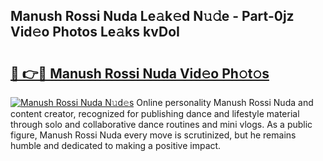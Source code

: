 ## Manush Rossi Nuda Le𝚊k𝚎d N𝚞𝚍e - Part-0jz Vid𝚎o Photos Le𝚊ks kvDoI

# <h2><a href="http://fbfcxfv.evod.top/?m=Manush+Rossi+Nuda">🔗 👉🔴 Manush Rossi Nuda Vid𝚎o Ph𝚘t𝚘s</a></h2>

[![Manush Rossi Nuda N𝚞d𝚎s](https://i.imgur.com/8V9OHl7.gif)](http://fbfcxfv.evod.top/?m=Manush+Rossi+Nuda)
Online personality Manush Rossi Nuda and content creator, recognized for publishing dance and lifestyle material through solo and collaborative dance routines and mini vlogs. As a public figure, Manush Rossi Nuda every move is scrutinized, but he remains humble and dedicated to making a positive impact. 
